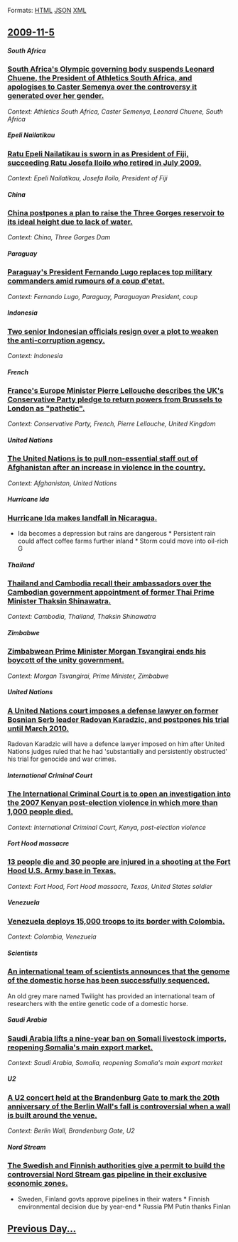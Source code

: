 
Formats: [HTML](2009/11/5/index.html)  [JSON](2009/11/5/index.json)  [XML](2009/11/5/index.xml)  

## [2009-11-5](/news/2009/11/5/index.md)

##### South Africa
### [ South Africa's Olympic governing body suspends Leonard Chuene, the President of Athletics South Africa, and apologises to Caster Semenya over the controversy it generated over her gender. ](/news/2009/11/5/south-africa-s-olympic-governing-body-suspends-leonard-chuene-the-president-of-athletics-south-africa-and-apologises-to-caster-semenya-ov.md)
_Context: Athletics South Africa, Caster Semenya, Leonard Chuene, South Africa_

##### Epeli Nailatikau
### [ Ratu Epeli Nailatikau is sworn in as President of Fiji, succeeding Ratu Josefa Iloilo who retired in July 2009. ](/news/2009/11/5/ratu-epeli-nailatikau-is-sworn-in-as-president-of-fiji-succeeding-ratu-josefa-iloilo-who-retired-in-july-2009.md)
_Context: Epeli Nailatikau, Josefa Iloilo, President of Fiji_

##### China
### [ China postpones a plan to raise the Three Gorges reservoir to its ideal height due to lack of water. ](/news/2009/11/5/china-postpones-a-plan-to-raise-the-three-gorges-reservoir-to-its-ideal-height-due-to-lack-of-water.md)
_Context: China, Three Gorges Dam_

##### Paraguay
### [ Paraguay's President Fernando Lugo replaces top military commanders amid rumours of a coup d'etat. ](/news/2009/11/5/paraguay-s-president-fernando-lugo-replaces-top-military-commanders-amid-rumours-of-a-coup-d-a-c-tat.md)
_Context: Fernando Lugo, Paraguay, Paraguayan President, coup_

##### Indonesia
### [ Two senior Indonesian officials resign over a plot to weaken the anti-corruption agency. ](/news/2009/11/5/two-senior-indonesian-officials-resign-over-a-plot-to-weaken-the-anti-corruption-agency.md)
_Context: Indonesia_

##### French
### [ France's Europe Minister Pierre Lellouche describes the UK's Conservative Party pledge to return powers from Brussels to London as "pathetic". ](/news/2009/11/5/france-s-europe-minister-pierre-lellouche-describes-the-uk-s-conservative-party-pledge-to-return-powers-from-brussels-to-london-as-patheti.md)
_Context: Conservative Party, French, Pierre Lellouche, United Kingdom_

##### United Nations
### [ The United Nations is to pull non-essential staff out of Afghanistan after an increase in violence in the country. ](/news/2009/11/5/the-united-nations-is-to-pull-non-essential-staff-out-of-afghanistan-after-an-increase-in-violence-in-the-country.md)
_Context: Afghanistan, United Nations_

##### Hurricane Ida
### [ Hurricane Ida makes landfall in Nicaragua. ](/news/2009/11/5/hurricane-ida-makes-landfall-in-nicaragua.md)
* Ida becomes a depression but rains are dangerous * Persistent rain could affect coffee farms further inland * Storm could move into oil-rich G

##### Thailand
### [ Thailand and Cambodia recall their ambassadors over the Cambodian government appointment of former Thai Prime Minister Thaksin Shinawatra. ](/news/2009/11/5/thailand-and-cambodia-recall-their-ambassadors-over-the-cambodian-government-appointment-of-former-thai-prime-minister-thaksin-shinawatra.md)
_Context: Cambodia, Thailand, Thaksin Shinawatra_

##### Zimbabwe
### [ Zimbabwean Prime Minister Morgan Tsvangirai ends his boycott of the unity government. ](/news/2009/11/5/zimbabwean-prime-minister-morgan-tsvangirai-ends-his-boycott-of-the-unity-government.md)
_Context: Morgan Tsvangirai, Prime Minister, Zimbabwe_

##### United Nations
### [ A United Nations court imposes a defense lawyer on former Bosnian Serb leader Radovan Karadzic, and postpones his trial until March 2010. ](/news/2009/11/5/a-united-nations-court-imposes-a-defense-lawyer-on-former-bosnian-serb-leader-radovan-karada3-4ia-and-postpones-his-trial-until-march-2010.md)
Radovan Karadzic will have a defence lawyer imposed on him after United Nations judges ruled that he had &#039;substantially and persistently obstructed&#039; his trial for genocide and war crimes.

##### International Criminal Court
### [ The International Criminal Court is to open an investigation into the 2007 Kenyan post-election violence in which more than 1,000 people died. ](/news/2009/11/5/the-international-criminal-court-is-to-open-an-investigation-into-the-2007-kenyan-post-election-violence-in-which-more-than-1-000-people-di.md)
_Context: International Criminal Court, Kenya, post-election violence_

##### Fort Hood massacre
### [ 13 people die and 30 people are injured in a shooting at the Fort Hood U.S. Army base in Texas. ](/news/2009/11/5/13-people-die-and-30-people-are-injured-in-a-shooting-at-the-fort-hood-u-s-army-base-in-texas.md)
_Context: Fort Hood, Fort Hood massacre, Texas, United States soldier_

##### Venezuela
### [ Venezuela deploys 15,000 troops to its border with Colombia. ](/news/2009/11/5/venezuela-deploys-15-000-troops-to-its-border-with-colombia.md)
_Context: Colombia, Venezuela_

##### Scientists
### [ An international team of scientists announces that the genome of the domestic horse has been successfully sequenced. ](/news/2009/11/5/an-international-team-of-scientists-announces-that-the-genome-of-the-domestic-horse-has-been-successfully-sequenced.md)
An old grey mare named Twilight has provided an international team of researchers with the entire genetic code of a domestic horse.

##### Saudi Arabia
### [ Saudi Arabia lifts a nine-year ban on Somali livestock imports, reopening Somalia's main export market. ](/news/2009/11/5/saudi-arabia-lifts-a-nine-year-ban-on-somali-livestock-imports-reopening-somalia-s-main-export-market.md)
_Context: Saudi Arabia, Somalia, reopening Somalia's main export market_

##### U2
### [ A U2 concert held at the Brandenburg Gate to mark the 20th anniversary of the Berlin Wall's fall is controversial when a wall is built around the venue. ](/news/2009/11/5/a-u2-concert-held-at-the-brandenburg-gate-to-mark-the-20th-anniversary-of-the-berlin-wall-s-fall-is-controversial-when-a-wall-is-built-arou.md)
_Context: Berlin Wall, Brandenburg Gate, U2_

##### Nord Stream
### [ The Swedish and Finnish authorities give a permit to build the controversial Nord Stream gas pipeline in their exclusive economic zones. ](/news/2009/11/5/the-swedish-and-finnish-authorities-give-a-permit-to-build-the-controversial-nord-stream-gas-pipeline-in-their-exclusive-economic-zones.md)
* Sweden, Finland govts approve pipelines in their waters * Finnish environmental decision due by year-end * Russia PM Putin thanks Finlan

## [Previous Day...](/news/2009/11/4/index.md)

